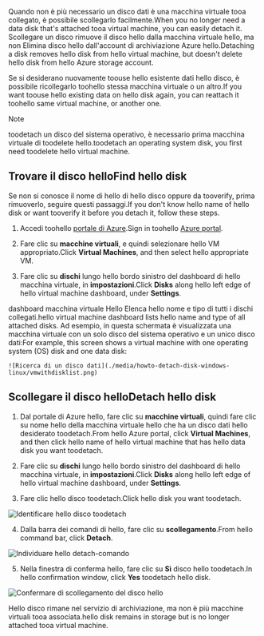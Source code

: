 <span data-ttu-id="8283d-101">Quando non è più necessario un disco dati è una macchina virtuale tooa collegato, è possibile scollegarlo facilmente.</span><span class="sxs-lookup"><span data-stu-id="8283d-101">When you no longer need a data disk that's attached tooa virtual machine, you can easily detach it.</span></span> <span data-ttu-id="8283d-102">Scollegare un disco rimuove il disco hello dalla macchina virtuale hello, ma non Elimina disco hello dall'account di archiviazione Azure hello.</span><span class="sxs-lookup"><span data-stu-id="8283d-102">Detaching a disk removes hello disk from hello virtual machine, but doesn't delete hello disk from hello Azure storage account.</span></span>

<span data-ttu-id="8283d-103">Se si desiderano nuovamente toouse hello esistente dati hello disco, è possibile ricollegarlo toohello stessa macchina virtuale o un altro.</span><span class="sxs-lookup"><span data-stu-id="8283d-103">If you want toouse hello existing data on hello disk again, you can reattach it toohello same virtual machine, or another one.</span></span>  

> [!NOTE]
> <span data-ttu-id="8283d-104">toodetach un disco del sistema operativo, è necessario prima macchina virtuale di toodelete hello.</span><span class="sxs-lookup"><span data-stu-id="8283d-104">toodetach an operating system disk, you first need toodelete hello virtual machine.</span></span>
>

## <a name="find-hello-disk"></a><span data-ttu-id="8283d-105">Trovare il disco hello</span><span class="sxs-lookup"><span data-stu-id="8283d-105">Find hello disk</span></span>
<span data-ttu-id="8283d-106">Se non si conosce il nome di hello di hello disco oppure da tooverify, prima rimuoverlo, seguire questi passaggi.</span><span class="sxs-lookup"><span data-stu-id="8283d-106">If you don't know hello name of hello disk or want tooverify it before you detach it, follow these steps.</span></span>

1. <span data-ttu-id="8283d-107">Accedi toohello [portale di Azure](https://portal.azure.com).</span><span class="sxs-lookup"><span data-stu-id="8283d-107">Sign in toohello [Azure portal](https://portal.azure.com).</span></span>

2. <span data-ttu-id="8283d-108">Fare clic su **macchine virtuali**, e quindi selezionare hello VM appropriato.</span><span class="sxs-lookup"><span data-stu-id="8283d-108">Click **Virtual Machines**, and then select hello appropriate VM.</span></span>

3. <span data-ttu-id="8283d-109">Fare clic su **dischi** lungo hello bordo sinistro del dashboard di hello macchina virtuale, in **impostazioni**.</span><span class="sxs-lookup"><span data-stu-id="8283d-109">Click **Disks** along hello left edge of hello virtual machine dashboard, under **Settings**.</span></span>

 <span data-ttu-id="8283d-110">dashboard macchina virtuale Hello Elenca hello nome e tipo di tutti i dischi collegati.</span><span class="sxs-lookup"><span data-stu-id="8283d-110">hello virtual machine dashboard lists hello name and type of all attached disks.</span></span> <span data-ttu-id="8283d-111">Ad esempio, in questa schermata è visualizzata una macchina virtuale con un solo disco del sistema operativo e un unico disco dati:</span><span class="sxs-lookup"><span data-stu-id="8283d-111">For example, this screen shows a virtual machine with one operating system (OS) disk and one data disk:</span></span>

    ![Ricerca di un disco dati](./media/howto-detach-disk-windows-linux/vmwithdisklist.png)

## <a name="detach-hello-disk"></a><span data-ttu-id="8283d-113">Scollegare il disco hello</span><span class="sxs-lookup"><span data-stu-id="8283d-113">Detach hello disk</span></span>
1. <span data-ttu-id="8283d-114">Dal portale di Azure hello, fare clic su **macchine virtuali**, quindi fare clic su nome hello della macchina virtuale hello che ha un disco dati hello desiderato toodetach.</span><span class="sxs-lookup"><span data-stu-id="8283d-114">From hello Azure portal, click **Virtual Machines**, and then click hello name of hello virtual machine that has hello data disk you want toodetach.</span></span>

2. <span data-ttu-id="8283d-115">Fare clic su **dischi** lungo hello bordo sinistro del dashboard di hello macchina virtuale, in **impostazioni**.</span><span class="sxs-lookup"><span data-stu-id="8283d-115">Click **Disks** along hello left edge of hello virtual machine dashboard, under **Settings**.</span></span>

3. <span data-ttu-id="8283d-116">Fare clic hello disco toodetach.</span><span class="sxs-lookup"><span data-stu-id="8283d-116">Click hello disk you want toodetach.</span></span>

  ![Identificare hello disco toodetach](./media/howto-detach-disk-windows-linux/disklist.png)

4. <span data-ttu-id="8283d-118">Dalla barra dei comandi di hello, fare clic su **scollegamento**.</span><span class="sxs-lookup"><span data-stu-id="8283d-118">From hello command bar, click **Detach**.</span></span>

  ![Individuare hello detach-comando](./media/howto-detach-disk-windows-linux/diskdetachcommand.png)

5. <span data-ttu-id="8283d-120">Nella finestra di conferma hello, fare clic su **Sì** disco hello toodetach.</span><span class="sxs-lookup"><span data-stu-id="8283d-120">In hello confirmation window, click **Yes** toodetach hello disk.</span></span>

  ![Confermare di scollegamento del disco hello](./media/howto-detach-disk-windows-linux/confirmdetach.png)

<span data-ttu-id="8283d-122">Hello disco rimane nel servizio di archiviazione, ma non è più macchine virtuali tooa associata.</span><span class="sxs-lookup"><span data-stu-id="8283d-122">hello disk remains in storage but is no longer attached tooa virtual machine.</span></span>
